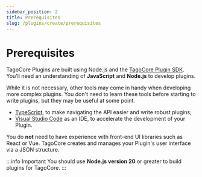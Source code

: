 ```yaml
---
sidebar_position: 2
title: Prerequisites
slug: /plugins/create/prerequisites
---
```


# Prerequisites

TagoCore Plugins are built using Node.js and the [TagoCore Plugin SDK](https://npmjs.com/package/@tago-io/tcore-sdk).
You’ll need an understanding of **JavaScript** and **Node.js** to develop plugins.

While it is not necessary, other tools may come in handy when developing more complex plugins. You don't need to learn 
these tools before starting to write plugins, but they may be useful at some point.

- [TypeScript](https://npmjs.com/package/typescript), to make navigating the API easier and write robust plugins;
- [Visual Studio Code](https://code.visualstudio.com/) as an IDE, to accelerate the development of your Plugin.

You do **not** need to have experience with front-end UI libraries such as React or Vue. TagoCore creates and manages
your Plugin's user interface via a JSON structure.

:::info Important
You should use **Node.js version 20** or greater to build plugins for TagoCore.
:::
